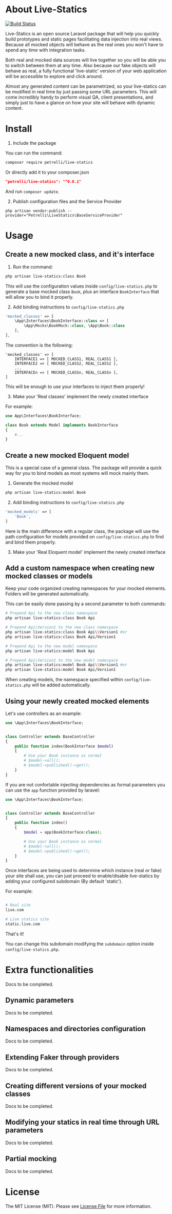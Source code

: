 # About Live-Statics

[![Build Status](https://travis-ci.org/ferpetrelli/live-statics.svg?branch=master)](https://travis-ci.org/ferpetrelli/live-statics)

Live-Statics is an open source Laravel package that will help you quickly build prototypes and static pages facilitating data injection into real views. Because all mocked objects will behave as the real ones you won't have to spend any time with integration tasks.

Both real and mocked data sources will live together so you will be able you to switch between them at any time. Also because our fake objects will behave as real, a fully functional 'live-static' version of your web application will be accessible to explore and click around.

Almost any generated content can be parametrized, so your live-statics can be modified in real time by just passing some URL parameters. This will come incredibly handy to perform visual QA, client presentations, and simply just to have a glance on how your site will behave with dynamic content.


# Install

1. Include the package

You can run the command:

```bash
composer require petrelli/live-statics
```

Or directly add it to your composer.json

```json
"petrelli/live-statics": "^0.0.1"
```

And run `composer update`.


2. Publish configuration files and the Service Provider

```
php artisan vendor:publish --provider="Petrelli\LiveStatics\BaseServiceProvider"
```


# Usage


## Create a new mocked class, and it's interface


1. Run the command:

```bash
php artisan live-statics:class Book
```

This will use the configuration values inside `config/live-statics.php` to generate a base mocked class `Book`, plus an interface `BookInterface` that will allow you to bind it properly.

2. Add binding instructions to `config/live-statics.php`

```php
'mocked_classes' => [
    \App\Interfaces\BookInterface::class => [
        \App\Mocks\BookMock::class, \App\Book::class
    ],
],
```

The convention is the following:

```
'mocked_classes' => [
    INTERFACE1 => [ MOCKED_CLASS1, REAL_CLASS1 ],
    INTERFACE2 => [ MOCKED_CLASS2, REAL_CLASS2 ],
    ...
    INTERFACEn => [ MOCKED_CLASSn, REAL_CLASSn ],
]
```

This will be enough to use your interfaces to inject them properly!


3. Make your 'Real classes' implement the newly created interface


For example:

```php
use App\Interfaces\BookInterface;

class Book extends Model implements BookInterface
{
    #...
}
```

## Create a new mocked Eloquent model

This is a special case of a general class. The package will provide a quick way for you to bind models as most systems will mock mainly them.


1. Generate the mocked model

```bash
php artisan live-statics:model Book
```

2. Add binding instructions to `config/live-statics.php`

```php
'mocked_models' => [
    'Book',
]
```

Here is the main difference with a regular class, the package will use the path configuration for models provided on `config/live-statics.php` to find and bind them properly.

3. Make your 'Real Eloquent model' implement the newly created interface


## Add a custom namespace when creating new mocked classes or models

Keep your code organized creating namespaces for your mocked elements. Folders will be generated automatically.

This can be easily done passing by a second parameter to both commands:

```bash
# Prepend Api to the new class namespace
php artisan live-statics:class Book Api

# Prepend Api\Version1 to the new class namespace
php artisan live-statics:class Book Api\\Version1 #or
php artisan live-statics:class Book Api/Version1

# Prepend Api to the new model namespace
php artisan live-statics:model Book Api

# Prepend Api\Version1 to the new model namespace
php artisan live-statics:model Book Api\\Version1 #or
php artisan live-statics:model Book Api/Version1
```

When creating models, the namespace specified within `config/live-statics.php` will be added automatically.


## Using your newly created mocked elements

Let's use controllers as an example:

```php
use \App\Interfaces\BookInterface;


class Controller extends BaseController
{
    public function index(BookInterface $model)
    {
        # Use your Book instance as normal
        # $model->all();
        # $model->published()->get();
    }
}

```

If you are not confortable injecting dependencies as formal parameters you can use the `app` function provided by laravel:

```php
use \App\Interfaces\BookInterface;


class Controller extends BaseController
{
    public function index()
    {
        $model = app(BookInterface:class);

        # Use your Book instance as normal
        # $model->all();
        # $model->published()->get();
    }
}

```


Once interfaces are being used to determine which instance (real or fake) your site shall use, you can just proceed to enable/disable live-statics by adding your configured subdomain (By default 'static').

For example:

```bash

# Real site
live.com

# Live statics site
static.live.com

```

That's it!

You can change this subdomain modifying the `subdomain` option inside `config/live-statics.php`.


# Extra functionalities

Docs to be completed.

## Dynamic parameters

Docs to be completed.

## Namespaces and directories configuration

Docs to be completed.

## Extending Faker through providers

Docs to be completed.

## Creating different versions of your mocked classes

Docs to be completed.

## Modifying your statics in real time through URL parameters

Docs to be completed.

## Partial mocking

Docs to be completed.


# License

The MIT License (MIT). Please see [License File](LICENSE.md) for more information.

